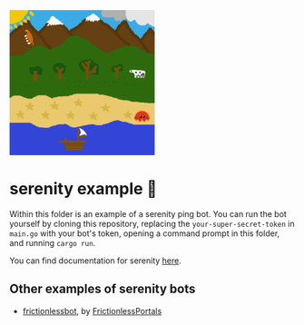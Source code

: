 ![Discordgo](../../assets/serenity.png)

# serenity example :robot:

Within this folder is an example of a serenity ping bot. You can run the bot yourself by cloning this repository, replacing the `your-super-secret-token` in `main.go` with your bot's token, opening a command prompt in this folder, and running `cargo run`.

You can find documentation for serenity [here](https://docs.rs/serenity/0.7.0/serenity/).

## Other examples of serenity bots

- [frictionlessbot](https://github.com/FrictionlessPortals/frictionlessbot), by [FrictionlessPortals](https://github.com/FrictionlessPortals)
